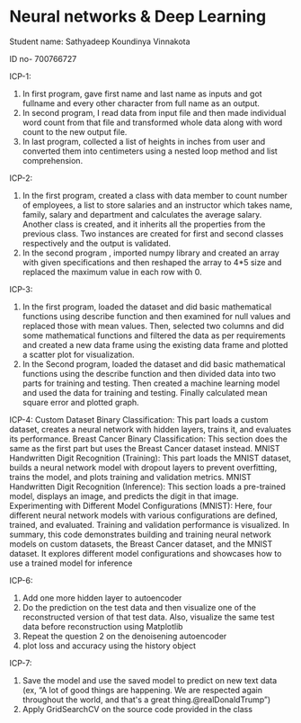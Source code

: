 # Neural networks & Deep Learning
Student name: Sathyadeep Koundinya Vinnakota

ID no- 700766727

ICP-1:
1) In first program, gave first name and last name as inputs and got fullname and every other character from full name as an output. 
2) In second program, I read data from input file and then made individual word count from that file and transformed whole data along with word count to the new output file.
3) In last program, collected a list of heights in inches from user and converted them into centimeters using a nested loop method and list comprehension.

ICP-2:
1) In the first program, created a class with data member to count number of employees, a list to store salaries and an instructor which takes name, family, salary and department and calculates the average salary.
Another class is created, and it inherits all the properties from the previous class.
Two instances are created for first and second classes respectively and the output is validated.
2)	In the second program , imported numpy library and created an array with given specifications and then reshaped the array to 4*5 size and replaced the maximum value in each row with 0.


ICP-3:
1)	In the first program, loaded the dataset and did basic mathematical functions using describe function and then examined for null values and replaced those with mean values. Then, selected two columns and did some mathematical functions and filtered the data as per requirements and created a new data frame using the existing data frame and plotted a scatter plot for visualization.
2)	In the Second program, loaded the dataset and did basic mathematical functions using the describe function and then divided data into two parts for training and testing. Then created a machine learning model and used the data for training and testing. Finally calculated mean square error and plotted graph. 

ICP-4:
Custom Dataset Binary Classification: This part loads a custom dataset, creates a neural network with hidden layers, trains it, and evaluates its performance.
Breast Cancer Binary Classification: This section does the same as the first part but uses the Breast Cancer dataset instead.
MNIST Handwritten Digit Recognition (Training): This part loads the MNIST dataset, builds a neural network model with dropout layers to prevent overfitting, trains the model, and plots training and validation metrics.
MNIST Handwritten Digit Recognition (Inference): This section loads a pre-trained model, displays an image, and predicts the digit in that image.
Experimenting with Different Model Configurations (MNIST): Here, four different neural network models with various configurations are defined, trained, and evaluated. Training and validation performance is visualized.
In summary, this code demonstrates building and training neural network models on custom datasets, the Breast Cancer dataset, and the MNIST dataset. It explores different model configurations and showcases how to use a trained model for inference

ICP-6:
1. Add one more hidden layer to autoencoder
2. Do the prediction on the test data and then visualize one of the reconstructed version of that test data.
Also, visualize the same test data before reconstruction using Matplotlib
3. Repeat the question 2 on the denoisening autoencoder
4. plot loss and accuracy using the history object


ICP-7:
1. Save the model and use the saved model to predict on new text data (ex, “A lot of good things are happening.
We are respected again throughout the world, and that's a great thing.@realDonaldTrump”)
2. Apply GridSearchCV on the source code provided in the class

